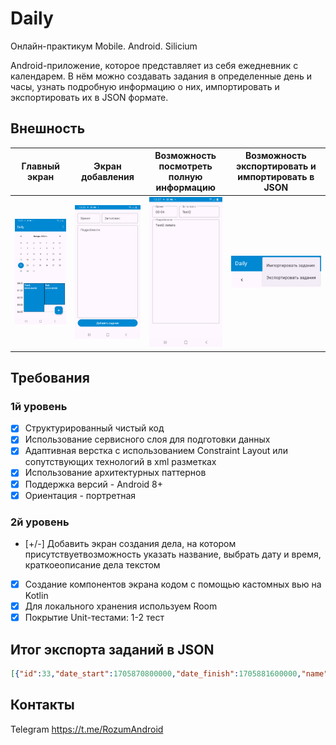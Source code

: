 Daily
=
Онлайн-практикум Mobile. Android. Silicium

Android-приложение, которое представляет из себя ежедневник с календарем. В нём можно создавать задания в определенные день и часы, узнать подробную информацию о них, импортировать и экспортировать их в JSON формате.

Внешность
-
|Главный экран| Экран добавления | Возможность посмотреть полную информацию | Возможность экспортировать и импортировать в JSON |
|-|-|-|-|
|![alt text](images/screenshot_1.png)|![alt text](images/screenshot_2.png)|![alt text](images/screenshot_3.png)|![alt text](images/screenshot_4.png)|

Требования
-
### 1й уровень
  - [x] Структурированный чистый код
  - [x] Использование сервисного слоя для подготовки данных
  - [x] Адаптивная верстка с использованием Constraint Layout или сопутствующих технологий в xml разметках
  - [x] Использование архитектурных паттернов
  - [x] Поддержка версий - Android 8+
  - [x] Ориентация - портретная
     
### 2й уровень
  - [+/-] Добавить экран создания дела, на котором присутствуетвозможность указать название, выбрать дату и время, краткоеописание дела текстом
  - [x] Создание компонентов экрана кодом с помощью кастомных вью на Kotlin
  - [x] Для локального хранения используем Room
  - [x] Покрытие Unit-тестами: 1-2 тест

Итог экспорта заданий в JSON
-
```json
[{"id":33,"date_start":1705870800000,"date_finish":1705881600000,"name":"Test","description":"Test details"},{"id":34,"date_start":1705870800000,"date_finish":1705885200000,"name":"Test2","description":"Test2 details"}]
```

Контакты
-
Telegram https://t.me/RozumAndroid

